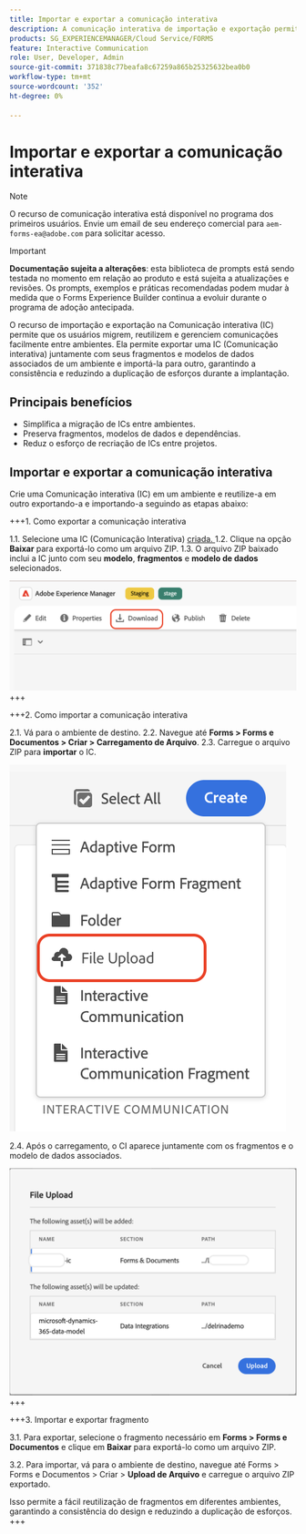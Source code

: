 ```yaml
---
title: Importar e exportar a comunicação interativa
description: A comunicação interativa de importação e exportação permite que os usuários migrem, reutilizem e gerenciem comunicações facilmente entre ambientes.
products: SG_EXPERIENCEMANAGER/Cloud Service/FORMS
feature: Interactive Communication
role: User, Developer, Admin
source-git-commit: 371838c77beafa8c67259a865b25325632bea0b0
workflow-type: tm+mt
source-wordcount: '352'
ht-degree: 0%

---
```



# Importar e exportar a comunicação interativa

>[!NOTE]
>
> O recurso de comunicação interativa está disponível no programa dos primeiros usuários. Envie um email de seu endereço comercial para `aem-forms-ea@adobe.com` para solicitar acesso.

>[!IMPORTANT]
>
> **Documentação sujeita a alterações**: esta biblioteca de prompts está sendo testada no momento em relação ao produto e está sujeita a atualizações e revisões. Os prompts, exemplos e práticas recomendadas podem mudar à medida que o Forms Experience Builder continua a evoluir durante o programa de adoção antecipada.

O recurso de importação e exportação na Comunicação interativa (IC) permite que os usuários migrem, reutilizem e gerenciem comunicações facilmente entre ambientes. Ela permite exportar uma IC (Comunicação interativa) juntamente com seus fragmentos e modelos de dados associados de um ambiente e importá-la para outro, garantindo a consistência e reduzindo a duplicação de esforços durante a implantação.

## Principais benefícios

- Simplifica a migração de ICs entre ambientes.
- Preserva fragmentos, modelos de dados e dependências.
- Reduz o esforço de recriação de ICs entre projetos.

## Importar e exportar a comunicação interativa

Crie uma Comunicação interativa (IC) em um ambiente e reutilize-a em outro exportando-a e importando-a seguindo as etapas abaixo:

+++&#x200B;1. Como exportar a comunicação interativa

1.1. Selecione uma IC (Comunicação Interativa) [criada.
](https://experienceleague.adobe.com/en/docs/experience-manager-cloud-service/content/forms/interactive-communication/create-interactive-communication)
1.2. Clique na opção **Baixar** para exportá-lo como um arquivo ZIP.
1.3. O arquivo ZIP baixado inclui a IC junto com seu **modelo**, **fragmentos** e **modelo de dados** selecionados.

![Localizar IC Docu](/help/forms/interactive-communication/assets/downloadic.png)
+++

+++&#x200B;2. Como importar a comunicação interativa

2.1. Vá para o ambiente de destino.
2.2. Navegue até **Forms > Forms e Documentos > Criar > Carregamento de Arquivo**.
2.3. Carregue o arquivo ZIP para **importar** o IC.

![Localizar IC Docu](/help/forms/interactive-communication/assets/uploadfile.png)

2.4. Após o carregamento, o CI aparece juntamente com os fragmentos e o modelo de dados associados.

![Localizar IC Docu](/help/forms/interactive-communication/assets/importfragment.png)
+++

+++&#x200B;3. Importar e exportar fragmento

3.1. Para exportar, selecione o fragmento necessário em **Forms > Forms e Documentos** e clique em **Baixar** para exportá-lo como um arquivo ZIP.

3.2. Para importar, vá para o ambiente de destino, navegue até Forms > Forms e Documentos > Criar > **Upload de Arquivo** e carregue o arquivo ZIP exportado.

Isso permite a fácil reutilização de fragmentos em diferentes ambientes, garantindo a consistência do design e reduzindo a duplicação de esforços.
+++
